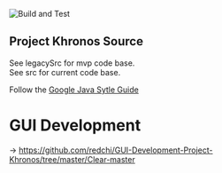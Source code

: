 ![Build and Test](https://github.com/AK163631/projectKhronos/workflows/Build%20and%20Test/badge.svg?event=pull_request)

## Project Khronos Source
See legacySrc for mvp code base.  
See src for current code base.  

Follow the [Google Java Sytle Guide](https://google.github.io/styleguide/javaguide.html)

# GUI Development
-> https://github.com/redchi/GUI-Development-Project-Khronos/tree/master/Clear-master

